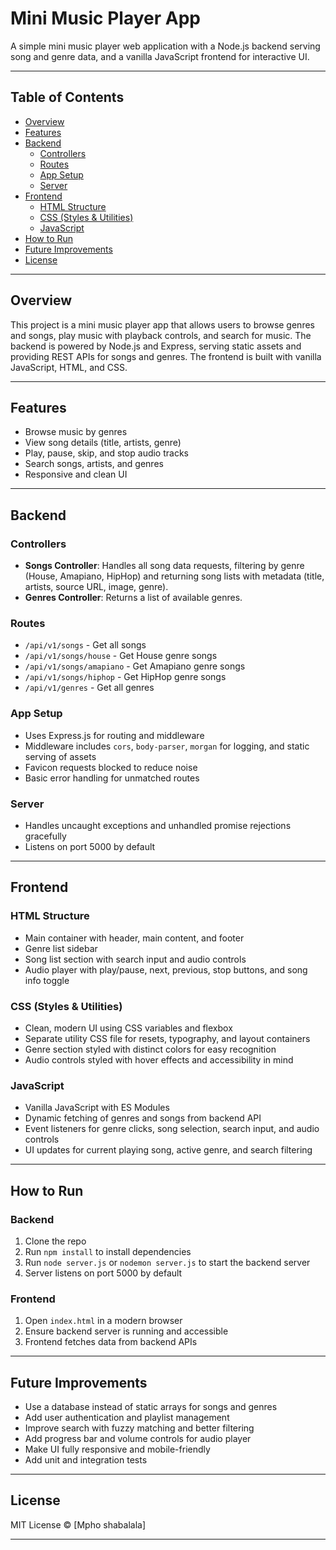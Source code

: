 # Mini Music Player App

A simple mini music player web application with a Node.js backend serving song and genre data, and a vanilla JavaScript frontend for interactive UI.

---

## Table of Contents

- [Overview](#overview)  
- [Features](#features)  
- [Backend](#backend)  
  - [Controllers](#controllers)  
  - [Routes](#routes)  
  - [App Setup](#app-setup)  
  - [Server](#server)  
- [Frontend](#frontend)  
  - [HTML Structure](#html-structure)  
  - [CSS (Styles & Utilities)](#css-styles--utilities)  
  - [JavaScript](#javascript)  
- [How to Run](#how-to-run)  
- [Future Improvements](#future-improvements)  
- [License](#license)  

---

## Overview

This project is a mini music player app that allows users to browse genres and songs, play music with playback controls, and search for music. The backend is powered by Node.js and Express, serving static assets and providing REST APIs for songs and genres. The frontend is built with vanilla JavaScript, HTML, and CSS.

---

## Features

- Browse music by genres  
- View song details (title, artists, genre)  
- Play, pause, skip, and stop audio tracks  
- Search songs, artists, and genres  
- Responsive and clean UI  

---

## Backend

### Controllers

- **Songs Controller**: Handles all song data requests, filtering by genre (House, Amapiano, HipHop) and returning song lists with metadata (title, artists, source URL, image, genre).
- **Genres Controller**: Returns a list of available genres.

### Routes

- `/api/v1/songs` - Get all songs  
- `/api/v1/songs/house` - Get House genre songs  
- `/api/v1/songs/amapiano` - Get Amapiano genre songs  
- `/api/v1/songs/hiphop` - Get HipHop genre songs  
- `/api/v1/genres` - Get all genres  

### App Setup

- Uses Express.js for routing and middleware  
- Middleware includes `cors`, `body-parser`, `morgan` for logging, and static serving of assets  
- Favicon requests blocked to reduce noise  
- Basic error handling for unmatched routes  

### Server

- Handles uncaught exceptions and unhandled promise rejections gracefully  
- Listens on port 5000 by default  

---

## Frontend

### HTML Structure

- Main container with header, main content, and footer  
- Genre list sidebar  
- Song list section with search input and audio controls  
- Audio player with play/pause, next, previous, stop buttons, and song info toggle  

### CSS (Styles & Utilities)

- Clean, modern UI using CSS variables and flexbox  
- Separate utility CSS file for resets, typography, and layout containers  
- Genre section styled with distinct colors for easy recognition  
- Audio controls styled with hover effects and accessibility in mind  

### JavaScript

- Vanilla JavaScript with ES Modules  
- Dynamic fetching of genres and songs from backend API  
- Event listeners for genre clicks, song selection, search input, and audio controls  
- UI updates for current playing song, active genre, and search filtering  

---

## How to Run

### Backend

1. Clone the repo  
2. Run `npm install` to install dependencies  
3. Run `node server.js` or `nodemon server.js` to start the backend server  
4. Server listens on port 5000 by default  

### Frontend

1. Open `index.html` in a modern browser  
2. Ensure backend server is running and accessible  
3. Frontend fetches data from backend APIs  

---

## Future Improvements

- Use a database instead of static arrays for songs and genres  
- Add user authentication and playlist management  
- Improve search with fuzzy matching and better filtering  
- Add progress bar and volume controls for audio player  
- Make UI fully responsive and mobile-friendly  
- Add unit and integration tests  

---

## License

MIT License © [Mpho shabalala]

---

